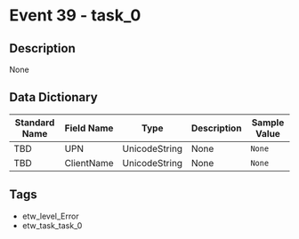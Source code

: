 # Event 39 - task_0

## Description
None

## Data Dictionary
|Standard Name|Field Name|Type|Description|Sample Value|
|---|---|---|---|---|
|TBD|UPN|UnicodeString|None|`None`|
|TBD|ClientName|UnicodeString|None|`None`|

## Tags
* etw_level_Error
* etw_task_task_0